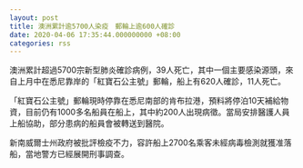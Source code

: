 ```yaml
---
layout: post
title: 澳洲累計逾5700人染疫　郵輪上逾600人確診
date: 2020-04-06 17:35:44.000000000 +08:00
categories: rss
---
```


澳洲累計超過5700宗新型肺炎確診病例，39人死亡，其中一個主要感染源頭，來自上月中在悉尼靠岸的「紅寶石公主號」郵輪，船上有620人確診，11人死亡。

「紅寶石公主號」郵輪現時停靠在悉尼南部的肯布拉港，預料將停泊10天補給物資，目前仍有1000多名船員在船上，其中約200人出現病徵。當局安排醫護人員上船協助，部分患病的船員會被轉送到醫院。

新南威爾士州政府被批評檢疫不力，容許船上2700名乘客未經病毒檢測就獲准落船，當地警方已經展開刑事調查。
